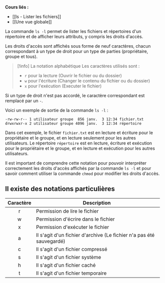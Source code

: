 **Cours liés :**
- [[ls - Lister les fichiers]]
- [[Une vue globale]]

La commande `ls -l` permet de lister les fichiers et répertoires d'un répertoire et de afficher leurs attributs, y compris les droits d'accès.

Les droits d'accès sont affichés sous forme de neuf caractères, chacun correspondant à un type de droit pour un type de parties (propriétaire, groupe et tous). 

> [!info] La notation alphabétique
> Les caractères utilisés sont :
> - `r` pour la lecture (Ouvrir le fichier ou du dossier)
> - `w` pour l'écriture  (Changer le contenu du fichier ou du dossier)
> - `x` pour l'exécution (Executer le fichier)

Si un type de droit n'est pas accordé, le caractère correspondant est remplacé par un `-`.

Voici un exemple de sortie de la commande `ls -l` :

```
-rw-rw-r-- 1 utilisateur groupe  856 janv.  3 12:34 fichier.txt
drwxrwxr-x 2 utilisateur groupe 4096 janv.  3 12:34 répertoire
```

Dans cet exemple, le fichier `fichier.txt` est en lecture et écriture pour le propriétaire et le groupe, et en lecture seulement pour les autres utilisateurs. Le répertoire `répertoire` est en lecture, écriture et exécution pour le propriétaire et le groupe, et en lecture et exécution pour les autres utilisateurs.

Il est important de comprendre cette notation pour pouvoir interpréter correctement les droits d'accès affichés par la commande `ls -l` et pour savoir comment utiliser la commande `chmod` pour modifier les droits d'accès.

## Il existe des notations particulières 

| Caractère | Description                                                          |
|:---------:| -------------------------------------------------------------------- |
|     r     | Permission de lire le fichier                                        |
|     w     | Permission d'écrire dans le fichier                                  |
|     x     | Permission d'exécuter le fichier                                     |
|     a     | Il s'agit d'un fichier d'archive (Le fichier n'a pas été sauvegardé) |
|     c     | Il s'agit d'un fichier compressé                                     |
|     s     | Il s'agit d'un fichier système                                       |
|     h     | Il s'agit d'un fichier caché                                         |
|     t     | Il s'agit d'un fichier temporaire                                    |


